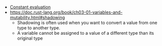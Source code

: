 - [Constant evaluation](https://doc.rust-lang.org/reference/const_eval.html)
- https://doc.rust-lang.org/book/ch03-01-variables-and-mutability.html#shadowing
  - Shadowing is often used when you want to convert a value from one type to another type.
  - A variable cannot be assigned to a value of a different type than its original type